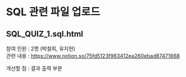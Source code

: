 # SQL 관련 파일 업로드 

## SQL_QUIZ_1.sql.html

 참여 인원 : 2명 (박철희, 유지현) <br>
        관련 내용 : https://www.notion.so/75fd5123f963412ea260ebad87471668<br>
 
 개선할 점 : 결과 출력 부분 
   
